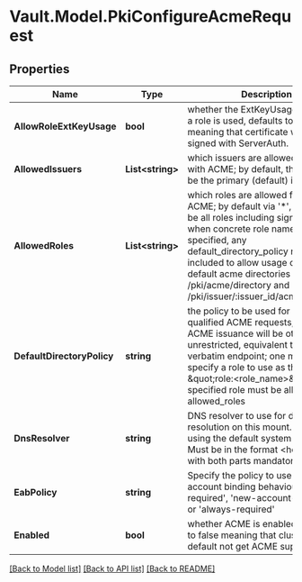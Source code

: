 # Vault.Model.PkiConfigureAcmeRequest

## Properties

Name | Type | Description | Notes
------------ | ------------- | ------------- | -------------
**AllowRoleExtKeyUsage** | **bool** | whether the ExtKeyUsage field from a role is used, defaults to false meaning that certificate will be signed with ServerAuth. | [optional] [default to false]
**AllowedIssuers** | **List&lt;string&gt;** | which issuers are allowed for use with ACME; by default, this will only be the primary (default) issuer | [optional] 
**AllowedRoles** | **List&lt;string&gt;** | which roles are allowed for use with ACME; by default via &#x27;*&#x27;, these will be all roles including sign-verbatim; when concrete role names are specified, any default_directory_policy role must be included to allow usage of the default acme directories under /pki/acme/directory and /pki/issuer/:issuer_id/acme/directory. | [optional] 
**DefaultDirectoryPolicy** | **string** | the policy to be used for non-role-qualified ACME requests; by default ACME issuance will be otherwise unrestricted, equivalent to the sign-verbatim endpoint; one may also specify a role to use as this policy, as \&quot;role:&lt;role_name&gt;\&quot;, the specified role must be allowed by allowed_roles | [optional] [default to "sign-verbatim"]
**DnsResolver** | **string** | DNS resolver to use for domain resolution on this mount. Defaults to using the default system resolver. Must be in the format &lt;host&gt;:&lt;port&gt;, with both parts mandatory. | [optional] [default to ""]
**EabPolicy** | **string** | Specify the policy to use for external account binding behaviour, &#x27;not-required&#x27;, &#x27;new-account-required&#x27; or &#x27;always-required&#x27; | [optional] [default to "always-required"]
**Enabled** | **bool** | whether ACME is enabled, defaults to false meaning that clusters will by default not get ACME support | [optional] [default to false]

[[Back to Model list]](../README.md#documentation-for-models) [[Back to API list]](../README.md#documentation-for-api-endpoints) [[Back to README]](../README.md)

